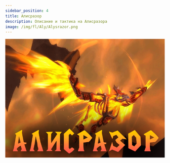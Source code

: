 ```yaml
---
sidebar_position: 4
title: Алисразор
description: Описание и тактика на Алисразора
image: /img/fl/Aly/Alysrazor.png
---
```


<div className="text--center">

![Aly](/img/fl/Aly/Alysrazor.png)
</div>